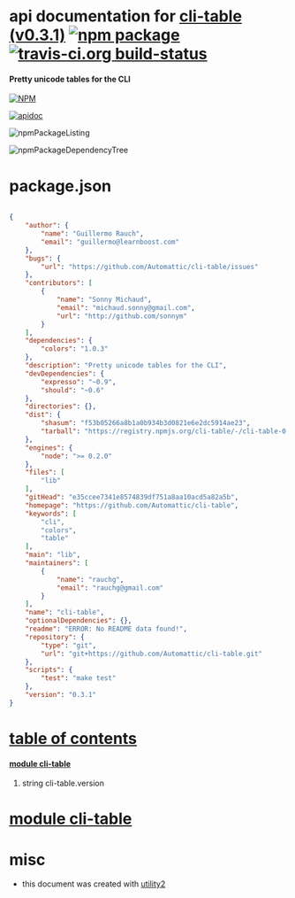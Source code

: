 # api documentation for  [cli-table (v0.3.1)](https://github.com/Automattic/cli-table)  [![npm package](https://img.shields.io/npm/v/npmdoc-cli-table.svg?style=flat-square)](https://www.npmjs.org/package/npmdoc-cli-table) [![travis-ci.org build-status](https://api.travis-ci.org/npmdoc/node-npmdoc-cli-table.svg)](https://travis-ci.org/npmdoc/node-npmdoc-cli-table)
#### Pretty unicode tables for the CLI

[![NPM](https://nodei.co/npm/cli-table.png?downloads=true)](https://www.npmjs.com/package/cli-table)

[![apidoc](https://npmdoc.github.io/node-npmdoc-cli-table/build/screenCapture.buildNpmdoc.browser.%2Fhome%2Ftravis%2Fbuild%2Fnpmdoc%2Fnode-npmdoc-cli-table%2Ftmp%2Fbuild%2Fapidoc.html.png)](https://npmdoc.github.io/node-npmdoc-cli-table/build/apidoc.html)

![npmPackageListing](https://npmdoc.github.io/node-npmdoc-cli-table/build/screenCapture.npmPackageListing.svg)

![npmPackageDependencyTree](https://npmdoc.github.io/node-npmdoc-cli-table/build/screenCapture.npmPackageDependencyTree.svg)



# package.json

```json

{
    "author": {
        "name": "Guillermo Rauch",
        "email": "guillermo@learnboost.com"
    },
    "bugs": {
        "url": "https://github.com/Automattic/cli-table/issues"
    },
    "contributors": [
        {
            "name": "Sonny Michaud",
            "email": "michaud.sonny@gmail.com",
            "url": "http://github.com/sonnym"
        }
    ],
    "dependencies": {
        "colors": "1.0.3"
    },
    "description": "Pretty unicode tables for the CLI",
    "devDependencies": {
        "expresso": "~0.9",
        "should": "~0.6"
    },
    "directories": {},
    "dist": {
        "shasum": "f53b05266a8b1a0b934b3d0821e6e2dc5914ae23",
        "tarball": "https://registry.npmjs.org/cli-table/-/cli-table-0.3.1.tgz"
    },
    "engines": {
        "node": ">= 0.2.0"
    },
    "files": [
        "lib"
    ],
    "gitHead": "e35ccee7341e8574839df751a8aa10acd5a82a5b",
    "homepage": "https://github.com/Automattic/cli-table",
    "keywords": [
        "cli",
        "colors",
        "table"
    ],
    "main": "lib",
    "maintainers": [
        {
            "name": "rauchg",
            "email": "rauchg@gmail.com"
        }
    ],
    "name": "cli-table",
    "optionalDependencies": {},
    "readme": "ERROR: No README data found!",
    "repository": {
        "type": "git",
        "url": "git+https://github.com/Automattic/cli-table.git"
    },
    "scripts": {
        "test": "make test"
    },
    "version": "0.3.1"
}
```



# <a name="apidoc.tableOfContents"></a>[table of contents](#apidoc.tableOfContents)

#### [module cli-table](#apidoc.module.cli-table)
1.  string <span class="apidocSignatureSpan">cli-table.</span>version



# <a name="apidoc.module.cli-table"></a>[module cli-table](#apidoc.module.cli-table)



# misc
- this document was created with [utility2](https://github.com/kaizhu256/node-utility2)
